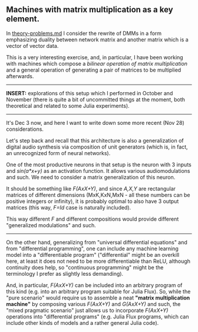 ## Machines with matrix multiplication as a key element.

In [theory-problems.md](https://github.com/anhinga/2020-notes/blob/master/attention-based-models/theory-problems.md)
I consider the rewrite of DMMs in a form emphasizing duality between network matrix and another matrix which is
a vector of vector data.

This is a very interesting exercise, and, in particular, I have been working with machines which compose a _bilinear operation
of matrix multiplication_ and a general operation of generating a pair of matrices to be multiplied afterwards.

---

**INSERT:** explorations of this setup which I performed in October and November (there is quite a bit of uncommitted things at the moment,
both theoretical and related to some Julia experiments).

---

It's Dec 3 now, and here I want to write down some more recent (Nov 28) considerations.

Let's step back and recall that this architecture is also a generalization of digital audio synthesis via composition of
unit generators (which is, in fact, an unrecognized form of neural networks).

One of the most productive neurons in that setup is the neuron with 3 inputs and _sin(a*x+y)_ as an activation function.
It allows various audiomodulations and such. We need to consider a matrix generalization of this neuron.

It should be something like _F(AxX+Y)_, and since _A,X,Y_ are rectangular matrices of different dimensions (MxK,KxN,MxN - all these numbers
can be positive integers or infinity),
it is probably optimal to also have 3 output matrices (this way, _F=Id_ case is naturally included).

This way different _F_ and different compositions would provide different "generalized modulations" and such.

---

On the other hand, generalizing from "universal differential equations" and from "differential programming",
one can include any machine learning model into a "differentiable program" ("differential" might be an overkill here,
at least it does not need to be more differentiable than ReLU, although continuity does help, so
"continuous programming" might be the terminology I prefer as slightly less demanding).

And, in particular, _F(AxX+Y)_ can be included into an arbitrary program of this kind (e.g. into an
arbitrary program suitable for Julia Flux). So, while the "pure scenario" would require us to
assemble a neat **"matrix multiplication machine"** by composing various _F(AxX+Y)_ and _G(AxX+Y)_ and such,
the "mixed pragmatic scenario" just allows us to incorporate _F(AxX+Y)_ operations into "differential
programs" (e.g. Julia Flux programs, which can include other kinds of models and a rather general Julia code).

